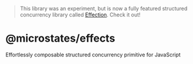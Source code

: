 > This library was an experiment, but is now a fully featured structured concurrency library called [Effection](https://frontside.com/effection). Check it out!
> 
# @microstates/effects

Effortlessly composable structured concurrency primitive for JavaScript


